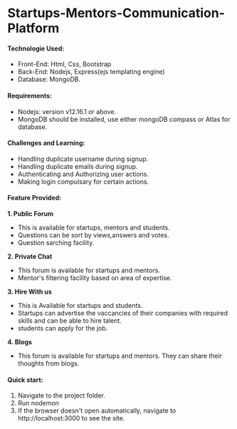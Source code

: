 # Startups-Mentors-Communication-Platform

#### Technologie Used:
* Front-End: Html, Css, Bootstrap
* Back-End: Nodejs, Express(ejs templating engine)
* Database: MongoDB.

#### Requirements:
-  Nodejs: version v12.16.1 or above.
-  MongoDB should be installed, use either mongoDB compass or Atlas for database.

#### Challenges and Learning:
* Handling duplicate username during signup.
* Handling duplicate emails during signup.
* Authenticating and Authorizing user actions.
* Making login compulsary for certain actions.

#### Feature Provided:
**1. Public Forum** 
- This is available for startups, mentors and students.
- Questions can be sort by views,answers and votes.
- Question sarching facility.

**2. Private Chat**
- This forum is available for startups and mentors.
- Mentor's filtering facility based on area of expertise.

**3. Hire With us**
- This is Available for startups and students.
- Startups can advertise the vaccancies of their companies with required skills and can be able to hire talent.
- students can apply for the job.

**4. Blogs**
- This forum is available for startups and mentors. They can share their thoughts from blogs.

#### Quick start:
1. Navigate to the project folder.
2. Run nodemon
3. If the browser doesn't open automatically, navigate to http://localhost:3000 to see the site.

